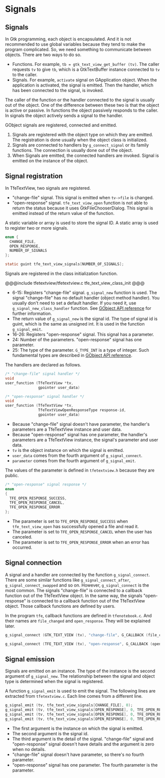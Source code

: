 # Signals

## Signals

In Gtk programming, each object is encapsulated.
And it is not recommended to use global variables because they tend to make the program complicated.
So, we need something to communicate between objects.
There are two ways to do so.

- Functions.
For example, `tb = gtk_text_view_get_buffer (tv)`.
The caller requests `tv` to give `tb`, which is a GtkTextBuffer instance connected to `tv` to the caller.
- Signals.
For example, `activate` signal on GApplication object.
When the application is activated, the signal is emitted.
Then the handler, which has been connected to the signal, is invoked.

The caller of the function or the handler connected to the signal is usually out of the object.
One of the difference between these two is that the object is active or passive.
In functions the object passively responds to the caller.
In signals the object actively sends a signal to the handler.

GObject signals are registered, connected and emitted.

1. Signals are registered with the object type on which they are emitted.
The registration is done usually when the object class is initialized.
2. Signals are connected to handlers by `g_connect_signal` or its family functions.
The connection is usually done out of the object.
3. When Signals are emitted, the connected handlers are invoked.
Signal is emitted on the instance of the object.

## Signal registration

In TfeTextView, two signals are registered.

- "change-file" signal.
This signal is emitted when `tv->file` is changed.
- "open-response" signal.
`tfe_text_view_open` function is not able to return the status because it uses GtkFileChooserDialog.
This signal is emitted instead of the return value of the function.

A static variable or array is used to store the signal ID.
A static array is used to register two or more signals.

~~~C
enum {
  CHANGE_FILE,
  OPEN_RESPONSE,
  NUMBER_OF_SIGNALS
};

static guint tfe_text_view_signals[NUMBER_OF_SIGNALS];
~~~

Signals are registered in the class initialization function.

@@@include
tfetextview/tfetextview.c tfe_text_view_class_init
@@@

- 6-15: Registers "change-file" signal.
`g_signal_new` function is used.
The signal "change-file" has no default handler (object method handler).
You usually don't need to set a default handler.
If you need it, use `g_signal_new_class_handler` function.
See [GObject API reference](https://developer.gnome.org/gobject/stable/gobject-Signals.html#g-signal-new-class-handler) for further information.
- The return value of `g_signal_new` is the signal id.
The type of signal id is guint, which is the same as unsigned int.
It is used in the function `g_signal_emit`.
- 16-26: Registers "open-response" signal.
This signal has a parameter.
- 24: Number of the parameters.
"open-response" signal has one parameter.
- 25: The type of the parameter.
`G_TYPE_INT` is a type of integer.
Such fundamental types are described in [GObject API reference](https://developer.gnome.org/gobject/stable/gobject-Type-Information.html).

The handlers are declared as follows.

~~~C
/* "change-file" signal handler */
void
user_function (TfeTextView *tv,
               gpointer user_data)

/* "open-response" signal handler */
void
user_function (TfeTextView *tv,
               TfeTextViewOpenResponseType response-id,
               gpointer user_data)
~~~

- Because "change-file" signal doesn't have parameter, the handler's parameters are a TfeTextView instance and user data.
- Because "open-response" signal has one parameter, the handler's parameters are a TfeTextView instance, the signal's parameter and user data.
- `tv` is the object instance on which the signal is emitted.
- `user_data` comes from the fourth argument of `g_signal_connect`.
- `parameter` comes from the fourth argument of `g_signal_emit`.

The values of the parameter is defined in `tfetextview.h` because they are public.

~~~C
/* "open-response" signal response */
enum
{
  TFE_OPEN_RESPONSE_SUCCESS,
  TFE_OPEN_RESPONSE_CANCEL,
  TFE_OPEN_RESPONSE_ERROR
};
~~~

- The parameter is set to `TFE_OPEN_RESPONSE_SUCCESS` when `tfe_text_view_open` has successfully opened a file and read it.
- The parameter is set to `TFE_OPEN_RESPONSE_CANCEL` when the user has canceled.
- The parameter is set to `TFE_OPEN_RESPONSE_ERROR` when an error has occurred.
 
## Signal connection

A signal and a handler are connected by the function `g_signal_connect`.
There are some similar functions like `g_signal_connect_after`, `g_signal_connect_swapped` and so on.
However, `g_signal_connect` is the most common.
The signals "change-file" is connected to a callback function out of the TfeTextView object.
In the same way, the signals "open-response" is connected to a callback function out of the TfeTextView object.
Those callback functions are defined by users.

In the program `tfe`, callback functions are defined in `tfenotebook.c`.
And their names are `file_changed` and `open_response`.
They will be explained later.

~~~C
g_signal_connect (GTK_TEXT_VIEW (tv), "change-file", G_CALLBACK (file_changed), nb);

g_signal_connect (TFE_TEXT_VIEW (tv), "open-response", G_CALLBACK (open_response), nb);
~~~

## Signal emission

Signals are emitted on an instance.
The type of the instance is the second argument of `g_signal_new`.
The relationship between the signal and object type is determined when the signal is registered.

A function `g_signal_emit` is used to emit the signal.
The following lines are extracted from `tfetextview.c`.
Each line comes from a different line.

~~~C
g_signal_emit (tv, tfe_text_view_signals[CHANGE_FILE], 0);
g_signal_emit (tv, tfe_text_view_signals[OPEN_RESPONSE], 0, TFE_OPEN_RESPONSE_SUCCESS);
g_signal_emit (tv, tfe_text_view_signals[OPEN_RESPONSE], 0, TFE_OPEN_RESPONSE_CANCEL);
g_signal_emit (tv, tfe_text_view_signals[OPEN_RESPONSE], 0, TFE_OPEN_RESPONSE_ERROR);
~~~

- The first argument is the instance on which the signal is emitted.
- The second argument is the signal id.
- The third argument is the detail of the signal.
"change-file" signal and "open-response" signal doesn't have details and the argument is zero when no details.
- "change-file" signal doesn't have parameter, so there's no fourth parameter.
- "open-response" signal has one parameter.
The fourth parameter is the parameter.

